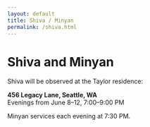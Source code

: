 ```yaml
---
layout: default
title: Shiva / Minyan
permalink: /shiva.html
---
```


# Shiva and Minyan

Shiva will be observed at the Taylor residence:

**456 Legacy Lane, Seattle, WA**  
Evenings from June 8–12, 7:00–9:00 PM

Minyan services each evening at 7:30 PM.

